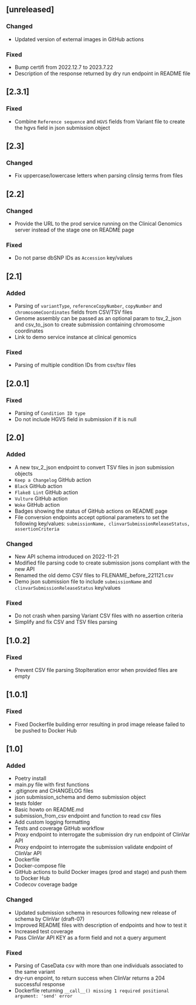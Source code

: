 ## [unreleased]
### Changed
- Updated version of external images in GitHub actions
### Fixed
- Bump certifi from 2022.12.7 to 2023.7.22
- Description of the response returned by dry run endpoint in README file 

## [2.3.1]
### Fixed
- Combine `Reference sequence` and `HGVS` fields from Variant file to create the hgvs field in json submission object

## [2.3]
### Changed
- Fix uppercase/lowercase letters when parsing clinsig terms from files

## [2.2]
### Changed
- Provide the URL to the prod service running on the Clinical Genomics server instead of the stage one on README page
### Fixed
- Do not parse dbSNP IDs as `Accession` key/values

## [2.1]
### Added
- Parsing of `variantType`, `referenceCopyNumber`, `copyNumber` and `chromosomeCoordinates` fields from CSV/TSV files
- Genome assembly can be passed as an optional param to tsv_2_json and csv_to_json to create submission containing chromosome coordinates
- Link to demo service instance at clinical genomics
### Fixed
- Parsing of multiple condition IDs from csv/tsv files

## [2.0.1]
### Fixed
- Parsing of `Condition ID type`
- Do not include HGVS field in submission if it is null

## [2.0]
### Added
- A new tsv_2_json endpoint to convert TSV files in json submission objects
- `Keep a Changelog` GitHub action
- `Black` GitHub action
- `Flake8 Lint` GitHub action
- `Vulture` GitHub action
- `Woke` GitHub action
- Badges showing the status of GitHub actions on README page
- File conversion endpoints accept optional parameters to set the following key/values: `submissionName, clinvarSubmissionReleaseStatus, assertionCriteria`
### Changed
- New API schema introduced on 2022-11-21
- Modified file parsing code to create submission jsons compliant with the new API
- Renamed the old demo CSV files to FILENAME_before_221121.csv
- Demo json submission file to include `submissionName` and `clinvarSubmissionReleaseStatus` key/values
### Fixed
- Do not crash when parsing Variant CSV files with no assertion criteria
- Simplify and fix CSV and TSV files parsing

## [1.0.2]
### Fixed
- Prevent CSV file parsing StopIteration error when provided files are empty

## [1.0.1]
### Fixed
- Fixed Dockerfile building error resulting in prod image release failed to be pushed to Docker Hub

## [1.0]
### Added
- Poetry install
- main.py file with first functions
- .gitignore and CHANGELOG files
- json submission_schema and demo submission object
- tests folder
- Basic howto on README.md
- submission_from_csv endpoint and function to read csv files
- Add custom logging formatting
- Tests and coverage GitHub workflow
- Proxy endpoint to interrogate the submission dry run endpoint of ClinVar API
- Proxy endpoint to interrogate the submission validate endpoint of ClinVar API
- Dockerfile
- Docker-compose file
- GitHub actions to build Docker images (prod and stage) and push them to Docker Hub
- Codecov coverage badge
### Changed
- Updated submission schema in resources following new release of schema by ClinVar (draft-07)
- Improved README files with description of endpoints and how to test it
- Increased test coverage
- Pass ClinVar API KEY as a form field and not a query argument
### Fixed
- Parsing of CaseData csv with more than one individuals associated to the same variant
- dry-run enpoint, to return success when ClinVar returns a 204 successful response
- Dockerfile returning `__call__() missing 1 required positional argument: 'send' error`

